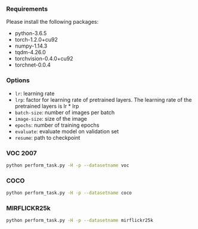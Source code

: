 ### Requirements 
Please install the following packages:
- python-3.6.5
- torch-1.2.0+cu92
- numpy-1.14.3
- tqdm-4.26.0
- torchvision-0.4.0+cu92
- torchnet-0.0.4

### Options
- `lr`: learning rate
- `lrp`: factor for learning rate of pretrained layers. The learning rate of the pretrained layers is lr * lrp
- `batch-size`: number of images per batch
- `image-size`: size of the image
- `epochs`: number of training epochs
- `evaluate`: evaluate model on validation set
- `resume`: path to checkpoint

### VOC 2007
```sh
python perform_task.py -H -p --datasetname voc
```
### COCO
```sh
python perform_task.py -H -p --datasetname coco
```
### MIRFLICKR25k
```sh
python perform_task.py -H -p --datasetname mirflickr25k
```


